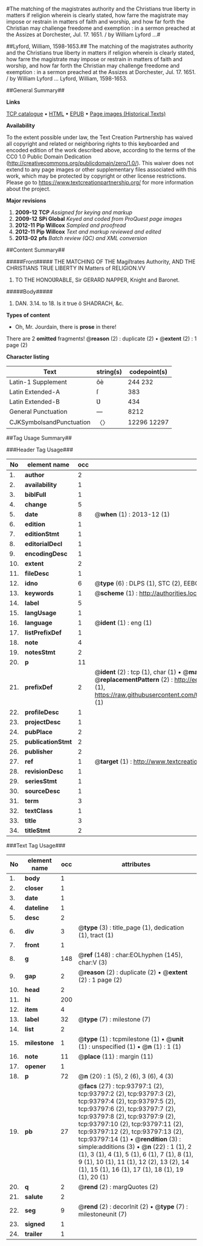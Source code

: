 #The matching of the magistrates authority and the Christians true liberty in matters if religion wherein is clearly stated, how farre the magistrate may impose or restrain in matters of faith and worship, and how far forth the Christian may challenge freedome and exemption : in a sermon preached at the Assizes at Dorchester, Jul. 17. 1651. / by William Lyford ...#

##Lyford, William, 1598-1653.##
The matching of the magistrates authority and the Christians true liberty in matters if religion wherein is clearly stated, how farre the magistrate may impose or restrain in matters of faith and worship, and how far forth the Christian may challenge freedome and exemption : in a sermon preached at the Assizes at Dorchester, Jul. 17. 1651. / by William Lyford ...
Lyford, William, 1598-1653.

##General Summary##

**Links**

[TCP catalogue](http://www.ota.ox.ac.uk/tcp/)  • 
[HTML](http://tei.it.ox.ac.uk/tcp/Texts-HTML/free/A49/A49510.html)  • 
[EPUB](http://tei.it.ox.ac.uk/tcp/Texts-EPUB/free/A49/A49510.epub) • 
[Page images (Historical Texts)](https://historicaltexts.jisc.ac.uk/eebo-12778733e)

**Availability**

To the extent possible under law, the Text Creation Partnership has waived all copyright and related or neighboring rights to this keyboarded and encoded edition of the work described above, according to the terms of the CC0 1.0 Public Domain Dedication (http://creativecommons.org/publicdomain/zero/1.0/). This waiver does not extend to any page images or other supplementary files associated with this work, which may be protected by copyright or other license restrictions. Please go to https://www.textcreationpartnership.org/ for more information about the project.

**Major revisions**

1. __2009-12__ __TCP__ *Assigned for keying and markup*
1. __2009-12__ __SPi Global__ *Keyed and coded from ProQuest page images*
1. __2012-11__ __Pip Willcox__ *Sampled and proofread*
1. __2012-11__ __Pip Willcox__ *Text and markup reviewed and edited*
1. __2013-02__ __pfs__ *Batch review (QC) and XML conversion*

##Content Summary##

#####Front#####
THE MATCHING OF THE Magiſtrates Authority, AND THE CHRISTIANS TRUE LIBERTY IN Matters of RELIGION.VV
1. TO THE HONOƲRABLE, Sir GERARD NAPPER, Knight and Baronet.

#####Body#####

1. DAN. 3.14. to 18. Is it true ô SHADRACH, &c.

**Types of content**

  * Oh, Mr. Jourdain, there is **prose** in there!

There are 2 **omitted** fragments! 
 @__reason__ (2) : duplicate (2)  •  @__extent__ (2) : 1 page (2)

**Character listing**


|Text|string(s)|codepoint(s)|
|---|---|---|
|Latin-1 Supplement|ôè|244 232|
|Latin Extended-A|ſ|383|
|Latin Extended-B|Ʋ|434|
|General Punctuation|—|8212|
|CJKSymbolsandPunctuation|〈〉|12296 12297|

##Tag Usage Summary##

###Header Tag Usage###

|No|element name|occ|attributes|
|---|---|---|---|
|1.|__author__|2||
|2.|__availability__|1||
|3.|__biblFull__|1||
|4.|__change__|5||
|5.|__date__|8| @__when__ (1) : 2013-12 (1)|
|6.|__edition__|1||
|7.|__editionStmt__|1||
|8.|__editorialDecl__|1||
|9.|__encodingDesc__|1||
|10.|__extent__|2||
|11.|__fileDesc__|1||
|12.|__idno__|6| @__type__ (6) : DLPS (1), STC (2), EEBO-CITATION (1), OCLC (1), VID (1)|
|13.|__keywords__|1| @__scheme__ (1) : http://authorities.loc.gov/ (1)|
|14.|__label__|5||
|15.|__langUsage__|1||
|16.|__language__|1| @__ident__ (1) : eng (1)|
|17.|__listPrefixDef__|1||
|18.|__note__|4||
|19.|__notesStmt__|2||
|20.|__p__|11||
|21.|__prefixDef__|2| @__ident__ (2) : tcp (1), char (1)  •  @__matchPattern__ (2) : ([0-9\-]+):([0-9IVX]+) (1), (.+) (1)  •  @__replacementPattern__ (2) : http://eebo.chadwyck.com/downloadtiff?vid=$1&page=$2 (1), https://raw.githubusercontent.com/textcreationpartnership/Texts/master/tcpchars.xml#$1 (1)|
|22.|__profileDesc__|1||
|23.|__projectDesc__|1||
|24.|__pubPlace__|2||
|25.|__publicationStmt__|2||
|26.|__publisher__|2||
|27.|__ref__|1| @__target__ (1) : http://www.textcreationpartnership.org/docs/. (1)|
|28.|__revisionDesc__|1||
|29.|__seriesStmt__|1||
|30.|__sourceDesc__|1||
|31.|__term__|3||
|32.|__textClass__|1||
|33.|__title__|3||
|34.|__titleStmt__|2||


###Text Tag Usage###

|No|element name|occ|attributes|
|---|---|---|---|
|1.|__body__|1||
|2.|__closer__|1||
|3.|__date__|1||
|4.|__dateline__|1||
|5.|__desc__|2||
|6.|__div__|3| @__type__ (3) : title_page (1), dedication (1), tract (1)|
|7.|__front__|1||
|8.|__g__|148| @__ref__ (148) : char:EOLhyphen (145), char:V (3)|
|9.|__gap__|2| @__reason__ (2) : duplicate (2)  •  @__extent__ (2) : 1 page (2)|
|10.|__head__|2||
|11.|__hi__|200||
|12.|__item__|4||
|13.|__label__|32| @__type__ (7) : milestone (7)|
|14.|__list__|2||
|15.|__milestone__|1| @__type__ (1) : tcpmilestone (1)  •  @__unit__ (1) : unspecified (1)  •  @__n__ (1) : 1 (1)|
|16.|__note__|11| @__place__ (11) : margin (11)|
|17.|__opener__|1||
|18.|__p__|72| @__n__ (20) : 1 (5), 2 (6), 3 (6), 4 (3)|
|19.|__pb__|27| @__facs__ (27) : tcp:93797:1 (2), tcp:93797:2 (2), tcp:93797:3 (2), tcp:93797:4 (2), tcp:93797:5 (2), tcp:93797:6 (2), tcp:93797:7 (2), tcp:93797:8 (2), tcp:93797:9 (2), tcp:93797:10 (2), tcp:93797:11 (2), tcp:93797:12 (2), tcp:93797:13 (2), tcp:93797:14 (1)  •  @__rendition__ (3) : simple:additions (3)  •  @__n__ (22) : 1 (1), 2 (1), 3 (1), 4 (1), 5 (1), 6 (1), 7 (1), 8 (1), 9 (1), 10 (1), 11 (1), 12 (2), 13 (2), 14 (1), 15 (1), 16 (1), 17 (1), 18 (1), 19 (1), 20 (1)|
|20.|__q__|2| @__rend__ (2) : margQuotes (2)|
|21.|__salute__|2||
|22.|__seg__|9| @__rend__ (2) : decorInit (2)  •  @__type__ (7) : milestoneunit (7)|
|23.|__signed__|1||
|24.|__trailer__|1||
